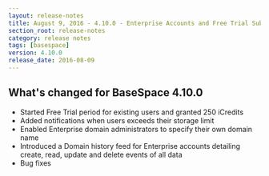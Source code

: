```yaml
---
layout: release-notes
title: August 9, 2016 - 4.10.0 - Enterprise Accounts and Free Trial Subscription
section_root: release-notes
category: release notes
tags: [basespace]
version: 4.10.0
release_date: 2016-08-09
---
```


## What's changed for BaseSpace 4.10.0
- Started Free Trial period for existing users and granted 250 iCredits
- Added notifications when users exceeds their storage limit
- Enabled Enterprise domain administrators to specify their own domain name
- Introduced a Domain history feed for Enterprise accounts detailing create, read, update and delete events of all data
- Bug fixes
